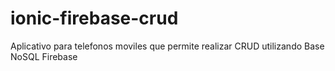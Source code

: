 # ionic-firebase-crud
Aplicativo para telefonos moviles que permite realizar CRUD utilizando Base NoSQL Firebase
